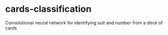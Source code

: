 # cards-classification
Convolutional neural network for identifying suit and number from a deck of cards
